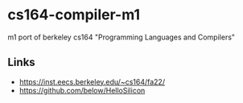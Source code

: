 # cs164-compiler-m1
m1 port of berkeley cs164 "Programming Languages and Compilers"

## Links

* https://inst.eecs.berkeley.edu/~cs164/fa22/
* https://github.com/below/HelloSilicon
